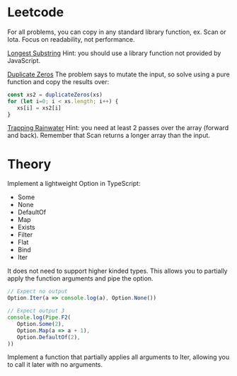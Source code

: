 # Leetcode
For all problems, you can copy in any standard library function, ex. Scan or Iota. Focus on readability, not performance.

[Longest Substring](https://leetcode.com/problems/longest-substring-without-repeating-characters/)
Hint: you should use a library function not provided by JavaScript.

[Duplicate Zeros](https://leetcode.com/problems/duplicate-zeros/)
The problem says to mutate the input, so solve using a pure function and copy the results over:
```ts
const xs2 = duplicateZeros(xs)
for (let i=0; i < xs.length; i++) {
   xs[i] = xs2[i]
}
```

[Trapping Rainwater](https://leetcode.com/problems/trapping-rain-water/)
Hint: you need at least 2 passes over the array (forward and back). Remember that Scan returns a longer array than the input.

# Theory
Implement a lightweight Option in TypeScript:
- Some
- None
- DefaultOf
- Map
- Exists
- Filter
- Flat
- Bind
- Iter

It does not need to support higher kinded types. This allows you to partially apply the function arguments and pipe the option.

```ts
// Expect no output
Option.Iter(a => console.log(a), Option.None())

// Expect output 3
console.log(Pipe.F2(
   Option.Some(2),
   Option.Map(a => a + 1),
   Option.DefaultOf(2),
))
```

Implement a function that partially applies all arguments to Iter, allowing you to call it later with no arguments.


